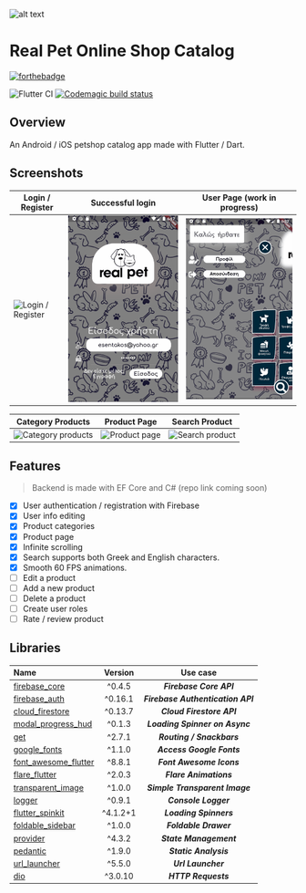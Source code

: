 
![alt text](https://i.imgur.com/dcVYosv.png "Real Pet inc.")

# Real Pet Online Shop Catalog

[![forthebadge](https://forthebadge.com/images/badges/built-with-love.svg)](https://forthebadge.com)

![Flutter CI](https://github.com/esentis/Real-Pet-Online-Catalog/workflows/Flutter%20CI/badge.svg)
[![Codemagic build status](https://api.codemagic.io/apps/5f347ebdb4e2d165a893e3c7/5f347ebdb4e2d165a893e3c6/status_badge.svg)](https://codemagic.io/apps/5f347ebdb4e2d165a893e3c7/5f347ebdb4e2d165a893e3c6/latest_build)

## Overview

An Android / iOS petshop catalog app made with Flutter / Dart.

## Screenshots

Login / Register| Successful login | User Page (work in progress)
------------ | -------------| ------------- |
![Login / Register](/screenshots/1.gif?raw=true "Login / Register") | ![Success login](/screenshots/2.gif?raw=true "Success login") | ![User page](/screenshots/6.gif?raw=true "User page")

Category Products |Product Page| Search Product |
------------ |------------ | -------------|
![Category products](/screenshots/3.gif?raw=true "Category products") | ![Product page](/screenshots/4.gif?raw=true "Product page") |![Search product](/screenshots/5.gif?raw=true "Search product")

## Features

>Backend is made with  EF Core and C# (repo link coming soon)

- [x] User authentication / registration with Firebase
- [x] User info editing
- [x] Product  categories
- [x] Product  page
- [x] Infinite scrolling
- [x] Search supports both Greek and English characters.
- [x] Smooth 60 FPS animations.
- [ ] Edit a product
- [ ] Add a new product
- [ ] Delete a product
- [ ] Create user roles
- [ ] Rate / review product

## Libraries

| Name        | Version           | Use case |
| :------------- |:-------------:|:-------------:|
| [firebase_core](https://pub.dev/packages/firebase_core)| ^0.4.5 | ***Firebase Core API*** |
| [firebase_auth](https://pub.dev/packages/firebase_auth)| ^0.16.1 | ***Firebase Authentication API*** |
| [cloud_firestore](https://pub.dev/packages/cloud_firestore)| ^0.13.7 | ***Cloud Firestore API*** |
| [modal_progress_hud](https://pub.dev/packages/modal_progress_hud)| ^0.1.3 | ***Loading Spinner on Async*** |
| [get](https://pub.dev/packages/get)| ^2.7.1 | ***Routing / Snackbars*** |
| [google_fonts](https://pub.dev/packages/google_fonts)| ^1.1.0 | ***Access Google Fonts*** |
| [font_awesome_flutter](https://pub.dev/packages/font_awesome_flutter)| ^8.8.1 | ***Font Awesome Icons*** |
| [flare_flutter](https://pub.dev/packages/flare_flutter)| ^2.0.3 | ***Flare Animations*** |
| [transparent_image](https://pub.dev/packages/transparent_image)| ^1.0.0 | ***Simple Transparent Image*** |
| [logger](https://pub.dev/packages/logger)| ^0.9.1 | ***Console Logger*** |
| [flutter_spinkit](https://pub.dev/packages/flutter_spinkit)| ^4.1.2+1 | ***Loading Spinners*** |
| [foldable_sidebar](https://pub.dev/packages/foldable_sidebar)| ^1.0.0| ***Foldable Drawer*** |
| [provider](https://pub.dev/packages/provider)     | ^4.3.2      | ***State Management***|
| [pedantic](https://pub.dev/packages/pedantic) | ^1.9.0     |***Static Analysis*** |
| [url_launcher](https://pub.dev/packages/url_launcher) | ^5.5.0   | ***Url Launcher***  |
| [dio](https://pub.dev/packages/dio) | ^3.0.10   | ***HTTP Requests***  |
